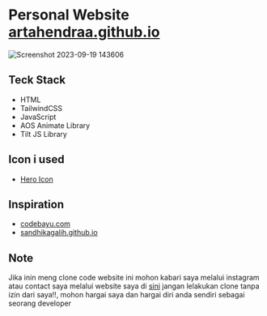 # Personal Website <a href='https://artahendraa.github.io/' target="_blank">artahendraa.github.io</a>

![Screenshot 2023-09-19 143606](https://github.com/ArtaHendraa/ArtaHendraa.github.io/assets/114238949/4403b5bf-918a-4e1a-a7d7-6113f19a7cde)

## Teck Stack

<ul>
  <li>HTML</li>
  <li>TailwindCSS</li>
  <li>JavaScript</li>
  <li>AOS Animate Library</li>
  <li>Tilt JS Library</li>
</ul>

## Icon i used

<ul>
  <li><a href='https://heroicons.com/' target="_blank">Hero Icon</a></li>
</ul>

## Inspiration

<ul>
  <li><a href='https://www.codebayu.com/' target="_blank">codebayu.com</a></li>
  <li><a href='https://sandhikagalih.github.io/' target="_blank">sandhikagalih.github.io</a></li>
</ul>

## Note

Jika inin meng clone code website ini mohon kabari saya melalui instagram atau contact saya melalui website saya di <a href='https://artahendraa.github.io/public/html/git.html' target="_blank">sini</a> jangan lelakukan clone tanpa izin dari saya!!, mohon hargai saya dan hargai diri anda sendiri sebagai seorang developer
